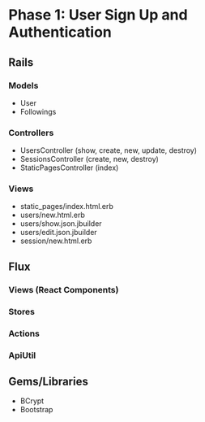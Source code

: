 # Phase 1: User Sign Up and Authentication 

## Rails
### Models
* User
* Followings

### Controllers
* UsersController (show, create, new, update, destroy)
* SessionsController (create, new, destroy)
* StaticPagesController (index)

### Views
* static_pages/index.html.erb
* users/new.html.erb
* users/show.json.jbuilder
* users/edit.json.jbuilder
* session/new.html.erb

## Flux
### Views (React Components)

### Stores

### Actions

### ApiUtil

## Gems/Libraries
* BCrypt
* Bootstrap